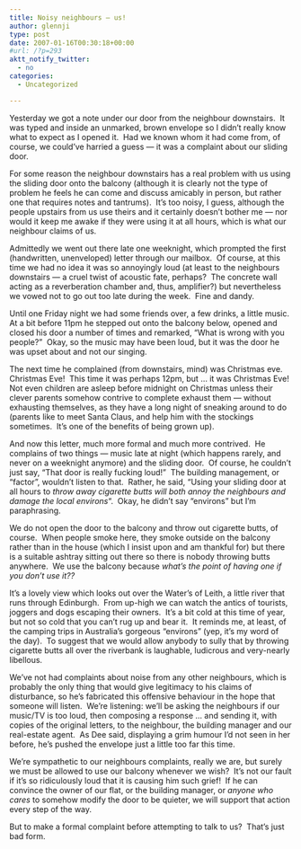 ```yaml
---
title: Noisy neighbours — us!
author: glennji
type: post
date: 2007-01-16T00:30:18+00:00
#url: /?p=293
aktt_notify_twitter:
  - no
categories:
  - Uncategorized

---
```

Yesterday we got a note under our door from the neighbour downstairs.  It was typed and inside an unmarked, brown envelope so I didn&#8217;t really know what to expect as I opened it.  Had we known whom it had come from, of course, we could&#8217;ve harried a guess &#8212; it was a complaint about our sliding door.
  
For some reason the neighbour downstairs has a real problem with us using the sliding door onto the balcony (although it is clearly not the type of problem he feels he can come and discuss amicably in person, but rather one that requires notes and tantrums).  It&#8217;s too noisy, I guess, although the people upstairs from us use theirs and it certainly doesn&#8217;t bother me &#8212; nor would it keep me awake if they were using it at all hours, which is what our neighbour claims of us.
  
Admittedly we went out there late one weeknight, which prompted the first (handwritten, unenveloped) letter through our mailbox.  Of course, at this time we had no idea it was so annoyingly loud (at least to the neighbours downstairs &#8212; a cruel twist of acoustic fate, perhaps?  The concrete wall acting as a reverberation chamber and, thus, amplifier?) but nevertheless we vowed not to go out too late during the week.  Fine and dandy.
  
Until one Friday night we had some friends over, a few drinks, a little music.  At a bit before 11pm he stepped out onto the balcony below, opened and closed his door a number of times and remarked, &#8220;What is wrong with you people?&#8221;  Okay, so the music may have been loud, but it was the door he was upset about and not our singing.
  
The next time he complained (from downstairs, mind) was Christmas eve.  Christmas Eve!  This time it was perhaps 12pm, but &#8230; it was Christmas Eve!  Not even children are asleep before midnight on Christmas unless their clever parents somehow contrive to complete exhaust them &#8212; without exhausting themselves, as they have a long night of sneaking around to do (parents like to meet Santa Claus, and help him with the stockings sometimes.  It&#8217;s one of the benefits of being grown up).
  
And now this letter, much more formal and much more contrived.  He complains of two things &#8212; music late at night (which happens rarely, and never on a weeknight anymore) and the sliding door.  Of course, he couldn&#8217;t just say, &#8220;That door is really fucking loud!&#8221;  The building management, or &#8220;factor&#8221;, wouldn&#8217;t listen to that.  Rather, he said, &#8220;Using your sliding door at all hours to _throw away cigarette butts will both annoy the neighbours and damage the local environs_&#8220;.  Okay, he didn&#8217;t say &#8220;environs&#8221; but I&#8217;m paraphrasing.
  
We do not open the door to the balcony and throw out cigarette butts, of course.  When people smoke here, they smoke outside on the balcony rather than in the house (which I insist upon and am thankful for) but there is a suitable ashtray sitting out there so there is nobody throwing butts anywhere.  We use the balcony because _what&#8217;s the point of having one if you don&#8217;t use it??_
  
It&#8217;s a lovely view which looks out over the Water&#8217;s of Leith, a little river that runs through Edinburgh.  From up-high we can watch the antics of tourists, joggers and dogs escaping their owners.  It&#8217;s a bit cold at this time of year, but not so cold that you can&#8217;t rug up and bear it.  It reminds me, at least, of the camping trips in Australia&#8217;s gorgeous &#8220;environs&#8221; (yep, it&#8217;s my word of the day).  To suggest that we would allow anybody to sully that by throwing cigarette butts all over the riverbank is laughable, ludicrous and very-nearly libellous.
  
We&#8217;ve not had complaints about noise from any other neighbours, which is probably the only thing that would give legitimacy to his claims of disturbance, so he&#8217;s fabricated this offensive behaviour in the hope that someone will listen.  We&#8217;re listening: we&#8217;ll be asking the neighbours if our music/TV is too loud, then composing a response &#8230; and sending it, with copies of the original letters, to the neighbour, the building manager and our real-estate agent.  As Dee said, displaying a grim humour I&#8217;d not seen in her before, he&#8217;s pushed the envelope just a little too far this time.
  
We&#8217;re sympathetic to our neighbours complaints, really we are, but surely we must be allowed to use our balcony whenever we wish?  It&#8217;s not our fault if it&#8217;s so ridiculously loud that it is causing him such grief!  If he can convince the owner of our flat, or the building manager, or _anyone who cares_ to somehow modify the door to be quieter, we will support that action every step of the way.
  
But to make a formal complaint before attempting to talk to us?  That&#8217;s just bad form.
